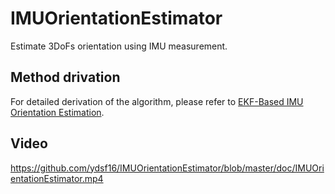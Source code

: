 # IMUOrientationEstimator
Estimate 3DoFs orientation using IMU measurement.

## Method drivation  
For detailed derivation of the algorithm, please refer to [EKF-Based IMU Orientation Estimation](https://github.com/ydsf16/IMUOrientationEstimator/blob/master/doc/EKF_Based_IMU_Orientation_Estimation.pdf).

## Video
<https://github.com/ydsf16/IMUOrientationEstimator/blob/master/doc/IMUOrientationEstimator.mp4>